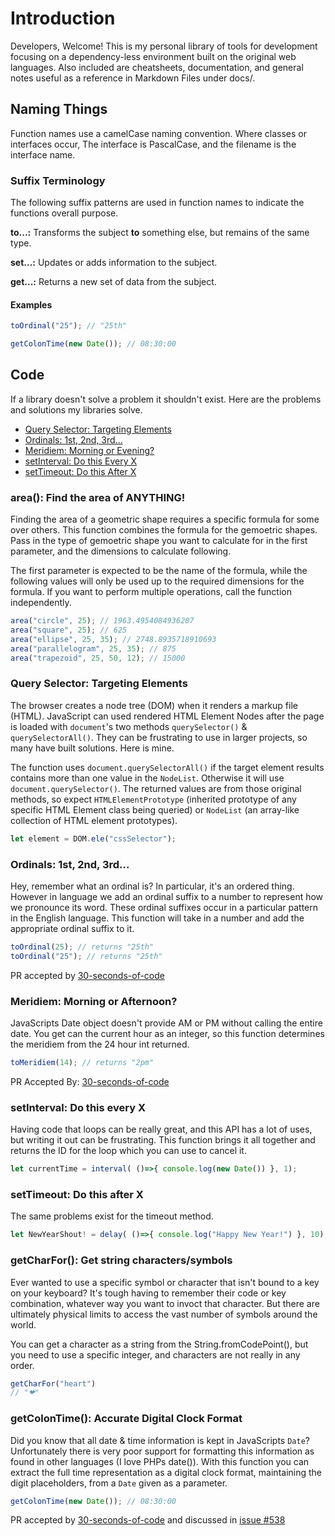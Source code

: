 # Introduction

Developers, Welcome! This is my personal library of tools for development focusing on a dependency-less environment built on the original web languages. Also included are cheatsheets, documentation, and general notes useful as a reference in Markdown Files under docs/.

## Naming Things

Function names use a camelCase naming convention. Where classes or interfaces occur, The interface is PascalCase, and the filename is the interface name.

### Suffix Terminology

The following suffix patterns are used in function names to indicate the functions overall purpose.

**to...:** Transforms the subject **to** something else, but remains of the same type.

**set...:** Updates or adds information to the subject.

**get...:** Returns a new set of data from the subject.

#### Examples

```js
toOrdinal("25"); // "25th"
```

```js
getColonTime(new Date()); // 08:30:00
```

## Code

If a library doesn't solve a problem it shouldn't exist. Here are the problems and solutions my libraries solve.

- [Query Selector: Targeting Elements](#query-selector:-targeting-elements)
- [Ordinals: 1st, 2nd, 3rd...](#ordinals:-1st,-2nd,-3rd...)
- [Meridiem: Morning or Evening?](#meridiem:-morning-or-afternoon)
- [setInterval: Do this Every X](#setinterval:-do-this-every-x)
- [setTimeout: Do this After X](#settimeout:-do-this-after-x)

### area(): Find the area of ANYTHING!

Finding the area of a geometric shape requires a specific formula for some over others. This function combines the formula for the gemoetric shapes. Pass in the type of gemoetric shape you want to calculate for in the first parameter, and the dimensions to calculate following.

The first parameter is expected to be the name of the formula, while the following values will only be used up to the required dimensions for the formula. If you want to perform multiple operations, call the function independently.

```js
area("circle", 25); // 1963.4954084936207
area("square", 25); // 625
area("ellipse", 25, 35); // 2748.8935718910693
area("parallelogram", 25, 35); // 875
area("trapezoid", 25, 50, 12); // 15000
```

### Query Selector: Targeting Elements

The browser creates a node tree (DOM) when it renders a markup file (HTML). JavaScript can used rendered HTML Element Nodes after the page is loaded with `document`'s two methods `querySelector()` & `querySelectorAll()`. They can be frustrating to use in larger projects, so many have built solutions. Here is mine.

The function uses `document.querySelectorAll()` if the target element results contains more than one value in the `NodeList`. Otherwise it will use `document.querySelector()`. The returned values are from those original methods, so expect `HTMLElementPrototype` (inherited prototype of any specific HTML Element class being queried) or `NodeList` (an array-like collection of HTML element prototypes).

```js
let element = DOM.ele("cssSelector");
```

### Ordinals: 1st, 2nd, 3rd...

Hey, remember what an ordinal is? In particular, it's an ordered thing. However in language we add an ordinal suffix to a number to represent how we pronounce its word. These ordinal suffixes occur in a particular pattern in the English language. This function will take in a number and add the appropriate ordinal suffix to it.

```js
toOrdinal(25); // returns "25th"
toOrdinal("25"); // returns "25th"
```

PR accepted by [30-seconds-of-code](https://github.com/Chalarangelo/30-seconds-of-code/pull/71/files)

### Meridiem: Morning or Afternoon?

JavaScripts Date object doesn't provide AM or PM without calling the entire date. You get can the current hour as an integer, so this function determines the meridiem from the 24 hour int returned.

```js
toMeridiem(14); // returns "2pm"
```

PR Accepted By: [30-seconds-of-code](https://github.com/Chalarangelo/30-seconds-of-code/pull/536/files)

### setInterval: Do this every X

Having code that loops can be really great, and this API has a lot of uses, but writing it out can be frustrating. This function brings it all together and returns the ID for the loop which you can use to cancel it.

```js
let currentTime = interval( ()=>{ console.log(new Date()) }, 1);
```

### setTimeout: Do this after X

The same problems exist for the timeout method.

```js
let NewYearShout! = delay( ()=>{ console.log("Happy New Year!") }, 10);
```

### getCharFor(): Get string characters/symbols

Ever wanted to use a specific symbol or character that isn't bound to a key on your keyboard? It's tough having to remember their code or key combination, whatever way you want to invoct that character. But there are ultimately physical limits to access the vast number of symbols around the world.

You can get a character as a string from the String.fromCodePoint(), but you need to use a specific integer, and characters are not really in any order.

```js
getCharFor("heart")
// "❤"
```

### getColonTime(): Accurate Digital Clock Format

Did you know that all date & time information is kept in JavaScripts `Date`? Unfortunately there is very poor support for formatting this information as found in other languages (I love PHPs date()). With this function you can extract the full time representation as a digital clock format, maintaining the digit placeholders, from a `Date` given as a parameter.

```js
getColonTime(new Date()); // 08:30:00
```


PR accepted by [30-seconds-of-code](https://github.com/Chalarangelo/30-seconds-of-code/pull/536/files) and discussed in [issue #538](https://github.com/Chalarangelo/30-seconds-of-code/issues/538)
